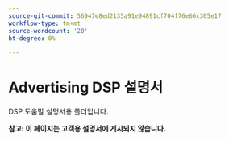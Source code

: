 ```yaml
---
source-git-commit: 56947e8ed2135a91e94891cf704f76e66c305e17
workflow-type: tm+mt
source-wordcount: '20'
ht-degree: 0%

---
```

# Advertising DSP 설명서

DSP 도움말 설명서용 폴더입니다.

**참고: 이 페이지는 고객용 설명서에 게시되지 않습니다.**
